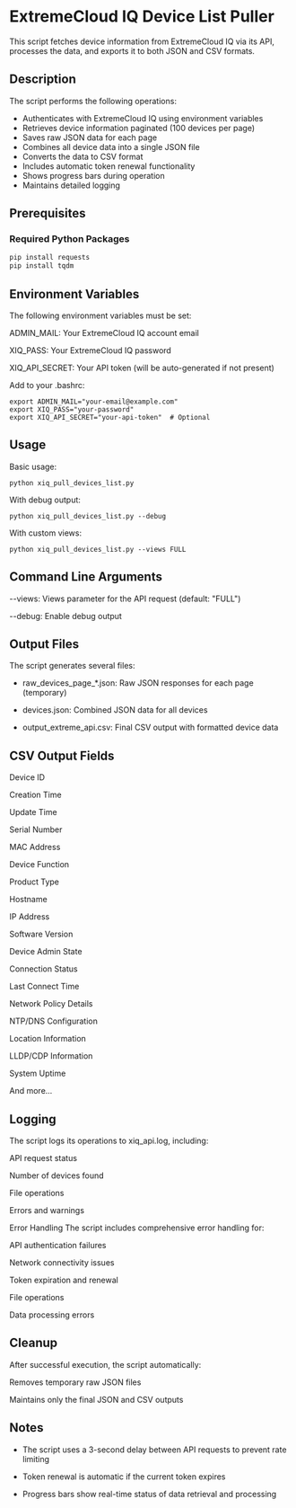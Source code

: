 # ExtremeCloud IQ Device List Puller

This script fetches device information from ExtremeCloud IQ via its API, processes the data, and exports it to both JSON and CSV formats.

## Description

The script performs the following operations:
- Authenticates with ExtremeCloud IQ using environment variables
- Retrieves device information paginated (100 devices per page)
- Saves raw JSON data for each page
- Combines all device data into a single JSON file
- Converts the data to CSV format
- Includes automatic token renewal functionality
- Shows progress bars during operation
- Maintains detailed logging

## Prerequisites

### Required Python Packages
```bash
pip install requests
pip install tqdm
```
## Environment Variables
The following environment variables must be set:

ADMIN_MAIL: Your ExtremeCloud IQ account email

XIQ_PASS: Your ExtremeCloud IQ password

XIQ_API_SECRET: Your API token (will be auto-generated if not present)

Add to your .bashrc:

    export ADMIN_MAIL="your-email@example.com"
    export XIQ_PASS="your-password"
    export XIQ_API_SECRET="your-api-token"  # Optional

## Usage
Basic usage:

    python xiq_pull_devices_list.py


With debug output:

    python xiq_pull_devices_list.py --debug
    
With custom views:

    python xiq_pull_devices_list.py --views FULL
    
## Command Line Arguments
--views: Views parameter for the API request (default: "FULL")

--debug: Enable debug output

## Output Files
The script generates several files:

- raw_devices_page_*.json: Raw JSON responses for each page (temporary)

- devices.json: Combined JSON data for all devices

- output_extreme_api.csv: Final CSV output with formatted device data

## CSV Output Fields
Device ID

Creation Time

Update Time

Serial Number

MAC Address

Device Function

Product Type

Hostname

IP Address

Software Version

Device Admin State

Connection Status

Last Connect Time

Network Policy Details

NTP/DNS Configuration

Location Information

LLDP/CDP Information

System Uptime

And more...

## Logging
The script logs its operations to xiq_api.log, including:

API request status

Number of devices found

File operations

Errors and warnings

Error Handling
The script includes comprehensive error handling for:

API authentication failures

Network connectivity issues

Token expiration and renewal

File operations

Data processing errors

## Cleanup
After successful execution, the script automatically:

Removes temporary raw JSON files

Maintains only the final JSON and CSV outputs

## Notes
- The script uses a 3-second delay between API requests to prevent rate limiting

- Token renewal is automatic if the current token expires

- Progress bars show real-time status of data retrieval and processing



